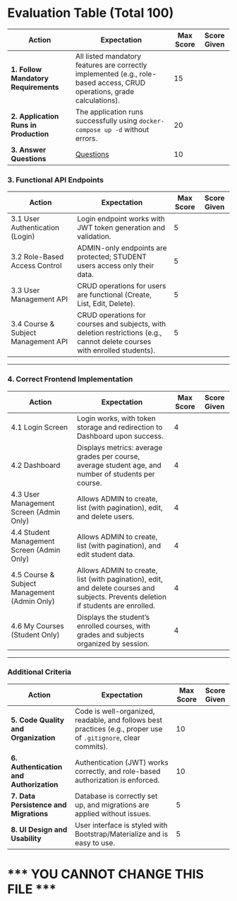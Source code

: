 # Evaluation Table (Total 100)  

| **Action**                           | **Expectation**                                                   | **Max Score** | **Score Given** |
|--------------------------------------|-------------------------------------------------------------------|--------------|----------------|
| **1. Follow Mandatory Requirements** | All listed mandatory features are correctly implemented (e.g., role-based access, CRUD operations, grade calculations). | 15           |                |
| **2. Application Runs in Production** | The application runs successfully using `docker-compose up -d` without errors. | 20           |                |
| **3. Answer Questions** | [Questions](README_Questions.md) | 10           |                |


### 3. Functional API Endpoints 
| **Action**                           | **Expectation**                                                   | **Max Score** | **Score Given** |
|--------------------------------------|-------------------------------------------------------------------|--------------|----------------|
| 3.1 User Authentication (Login)      | Login endpoint works with JWT token generation and validation.   | 5            |                |
| 3.2 Role-Based Access Control        | ADMIN-only endpoints are protected; STUDENT users access only their data. | 5            |                |
| 3.3 User Management API              | CRUD operations for users are functional (Create, List, Edit, Delete). | 5            |                |
| 3.4 Course & Subject Management API  | CRUD operations for courses and subjects, with deletion restrictions (e.g., cannot delete courses with enrolled students). | 5            |                |

---

### 4. Correct Frontend Implementation
| **Action**                           | **Expectation**                                                   | **Max Score** | **Score Given** |
|--------------------------------------|-------------------------------------------------------------------|--------------|----------------|
| 4.1 Login Screen                     | Login works, with token storage and redirection to Dashboard upon success. | 4            |                |
| 4.2 Dashboard                        | Displays metrics: average grades per course, average student age, and number of students per course. | 4            |                |
| 4.3 User Management Screen (Admin Only) | Allows ADMIN to create, list (with pagination), edit, and delete users. | 4            |                |
| 4.4 Student Management Screen (Admin Only) | Allows ADMIN to create, list (with pagination), and edit student data. | 4            |                |
| 4.5 Course & Subject Management (Admin Only) | Allows ADMIN to create, list (with pagination), edit, and delete courses and subjects. Prevents deletion if students are enrolled. | 4            |                |
| 4.6 My Courses (Student Only)        | Displays the student’s enrolled courses, with grades and subjects organized by session. | 4            |                |

---

### Additional Criteria
| **Action**                           | **Expectation**                                                   | **Max Score** | **Score Given** |
|--------------------------------------|-------------------------------------------------------------------|--------------|----------------|
| **5. Code Quality and Organization** | Code is well-organized, readable, and follows best practices (e.g., proper use of `.gitignore`, clear commits). | 10           |                |
| **6. Authentication and Authorization** | Authentication (JWT) works correctly, and role-based authorization is enforced. | 10           |                |
| **7. Data Persistence and Migrations** | Database is correctly set up, and migrations are applied without issues. | 5            |                |
| **8. UI Design and Usability**       | User interface is styled with Bootstrap/Materialize and is easy to use. | 5            |                |

# *** YOU CANNOT CHANGE THIS FILE ***